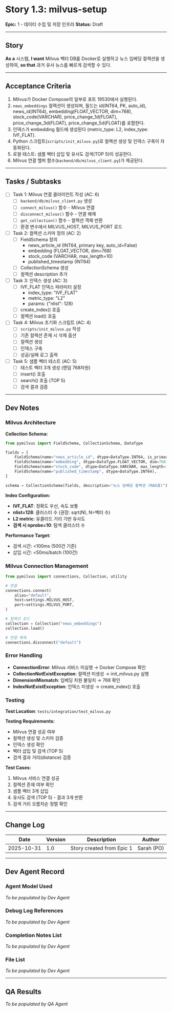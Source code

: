 # Story 1.3: milvus-setup

**Epic:** 1 - 데이터 수집 및 저장 인프라
**Status:** Draft

---

## Story

**As a** 시스템,
**I want** Milvus 벡터 DB를 Docker로 실행하고 뉴스 임베딩 컬렉션을 생성하여,
**so that** 과거 유사 뉴스를 빠르게 검색할 수 있다.

---

## Acceptance Criteria

1. Milvus가 Docker Compose의 일부로 포트 19530에서 실행된다.
2. `news_embeddings` 컬렉션이 생성되며, 필드는 id(INT64, PK, auto_id), news_id(INT64), embedding(FLOAT_VECTOR, dim=768), stock_code(VARCHAR), price_change_1d(FLOAT), price_change_3d(FLOAT), price_change_5d(FLOAT)를 포함한다.
3. 인덱스가 embedding 필드에 생성된다 (metric_type: L2, index_type: IVF_FLAT).
4. Python 스크립트(`scripts/init_milvus.py`)로 컬렉션 생성 및 인덱스 구축이 자동화된다.
5. 로컬 테스트: 샘플 벡터 삽입 및 유사도 검색(TOP 5)이 성공한다.
6. Milvus 연결 헬퍼 함수(`backend/db/milvus_client.py`)가 제공된다.

---

## Tasks / Subtasks

- [ ] Task 1: Milvus 연결 클라이언트 작성 (AC: 6)
  - [ ] `backend/db/milvus_client.py` 생성
  - [ ] `connect_milvus()` 함수 - Milvus 연결
  - [ ] `disconnect_milvus()` 함수 - 연결 해제
  - [ ] `get_collection()` 함수 - 컬렉션 객체 반환
  - [ ] 환경 변수에서 MILVUS_HOST, MILVUS_PORT 로드

- [ ] Task 2: 컬렉션 스키마 정의 (AC: 2)
  - [ ] FieldSchema 정의
    - news_article_id (INT64, primary key, auto_id=False)
    - embedding (FLOAT_VECTOR, dim=768)
    - stock_code (VARCHAR, max_length=10)
    - published_timestamp (INT64)
  - [ ] CollectionSchema 생성
  - [ ] 컬렉션 description 추가

- [ ] Task 3: 인덱스 생성 (AC: 3)
  - [ ] IVF_FLAT 인덱스 파라미터 설정
    - index_type: "IVF_FLAT"
    - metric_type: "L2"
    - params: {"nlist": 128}
  - [ ] create_index() 호출
  - [ ] 컬렉션 load() 호출

- [ ] Task 4: Milvus 초기화 스크립트 (AC: 4)
  - [ ] `scripts/init_milvus.py` 작성
  - [ ] 기존 컬렉션 존재 시 삭제 옵션
  - [ ] 컬렉션 생성
  - [ ] 인덱스 구축
  - [ ] 성공/실패 로그 출력

- [ ] Task 5: 샘플 벡터 테스트 (AC: 5)
  - [ ] 테스트 벡터 3개 생성 (랜덤 768차원)
  - [ ] insert() 호출
  - [ ] search() 호출 (TOP 5)
  - [ ] 검색 결과 검증

---

## Dev Notes

### Milvus Architecture

**Collection Schema:**
```python
from pymilvus import FieldSchema, CollectionSchema, DataType

fields = [
    FieldSchema(name="news_article_id", dtype=DataType.INT64, is_primary=True, auto_id=False),
    FieldSchema(name="embedding", dtype=DataType.FLOAT_VECTOR, dim=768),
    FieldSchema(name="stock_code", dtype=DataType.VARCHAR, max_length=10),
    FieldSchema(name="published_timestamp", dtype=DataType.INT64),
]

schema = CollectionSchema(fields, description="뉴스 임베딩 컬렉션 (RAG용)")
```

**Index Configuration:**
- **IVF_FLAT**: 정확도 우선, 속도 보통
- **nlist=128**: 클러스터 수 (권장: sqrt(N), N=벡터 수)
- **L2 metric**: 유클리드 거리 기반 유사도
- **검색 시 nprobe=10**: 탐색 클러스터 수

**Performance Target:**
- 검색 시간: <100ms (500건 기준)
- 삽입 시간: <50ms/batch (100건)

### Milvus Connection Management

```python
from pymilvus import connections, Collection, utility

# 연결
connections.connect(
    alias="default",
    host=settings.MILVUS_HOST,
    port=settings.MILVUS_PORT,
)

# 컬렉션 로드
collection = Collection("news_embeddings")
collection.load()

# 연결 해제
connections.disconnect("default")
```

### Error Handling

- **ConnectionError**: Milvus 서비스 미실행 → Docker Compose 확인
- **CollectionNotExistException**: 컬렉션 미생성 → init_milvus.py 실행
- **DimensionMismatch**: 임베딩 차원 불일치 → 768 확인
- **IndexNotExistException**: 인덱스 미생성 → create_index() 호출

### Testing

**Test Location**: `tests/integration/test_milvus.py`

**Testing Requirements:**
- Milvus 연결 성공 여부
- 컬렉션 생성 및 스키마 검증
- 인덱스 생성 확인
- 벡터 삽입 및 검색 (TOP 5)
- 검색 결과 거리(distance) 검증

**Test Cases:**
1. Milvus 서비스 연결 성공
2. 컬렉션 존재 여부 확인
3. 샘플 벡터 3개 삽입
4. 유사도 검색 (TOP 5) - 결과 3개 반환
5. 검색 거리 오름차순 정렬 확인

---

## Change Log

| Date | Version | Description | Author |
|------|---------|-------------|--------|
| 2025-10-31 | 1.0 | Story created from Epic 1 | Sarah (PO) |

---

## Dev Agent Record

### Agent Model Used

_To be populated by Dev Agent_

### Debug Log References

_To be populated by Dev Agent_

### Completion Notes List

_To be populated by Dev Agent_

### File List

_To be populated by Dev Agent_

---

## QA Results

_To be populated by QA Agent_
